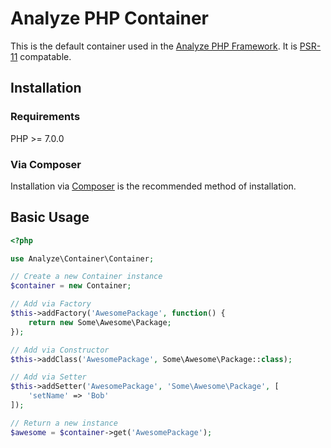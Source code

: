 # Analyze PHP Container

This is the default container used in the [Analyze PHP Framework](https://github.com/AnalyzePHP/framework). It is [PSR-11](https://github.com/php-fig/fig-standards/blob/master/accepted/PSR-11-container.md) compatable.

## Installation

### Requirements

PHP >= 7.0.0

### Via Composer

Installation via [Composer](https://getcomposer.org/) is the recommended method of installation.

## Basic Usage

```php
<?php

use Analyze\Container\Container;

// Create a new Container instance
$container = new Container;

// Add via Factory
$this->addFactory('AwesomePackage', function() {
    return new Some\Awesome\Package;
});

// Add via Constructor
$this->addClass('AwesomePackage', Some\Awesome\Package::class);

// Add via Setter
$this->addSetter('AwesomePackage', 'Some\Awesome\Package', [
    'setName' => 'Bob'
]);

// Return a new instance
$awesome = $container->get('AwesomePackage');
```